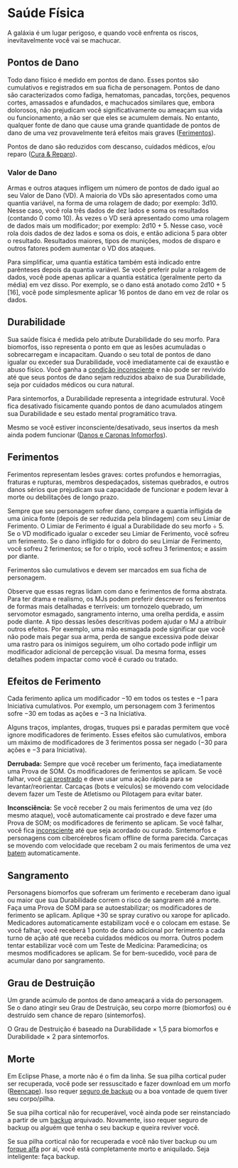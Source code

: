 # Saúde Física

A galáxia é um lugar perigoso, e quando você enfrenta os riscos, inevitavelmente você vai se machucar.

## Pontos de Dano

Todo dano físico é medido em pontos de dano. Esses pontos são cumulativos e registrados em sua ficha de personagem. Pontos de dano são caracterizados como fadiga, hematomas, pancadas, torções, pequenos cortes, amassados e afundados, e machucados similares que, embora dolorosos, não prejudicam você significativamente ou ameaçam sua vida ou funcionamento, a não ser que eles se acumulem demais. No entanto, qualquer fonte de dano que cause uma grande quantidade de pontos de dano de uma vez provavelmente terá efeitos mais graves ([Ferimentos](#wounds)).

Pontos de dano são reduzidos com descanso, cuidados médicos, e/ou reparo ([Cura & Reparo](17-healing-and-repair.md)).

### Valor de Dano

Armas e outros ataques infligem um número de pontos de dado igual ao seu Valor de Dano (VD). A maioria do VDs são apresentados como uma quantia variável, na forma de uma rolagem de dado; por exemplo: 3d10. Nesse caso, você rola três dados de dez lados e soma os resultados (contando 0 como 10). Às vezes o VD será apresentado como uma rolagem de dados mais um modificador; por exemplo: 2d10 + 5. Nesse caso, você rola dois dados de dez lados e soma os dois, e então adiciona 5 para obter o resultado. Resultados maiores, tipos de munições, modos de disparo e outros fatores podem aumentar o VD dos ataques.

Para simplificar, uma quantia estática também está indicado entre parênteses depois da quantia variável. Se você preferir pular a rolagem de dados, você pode apenas aplicar a quantia estática (geralmente perto da média) em vez disso. Por exemplo, se o dano está anotado como 2d10 + 5 \[16\], você pode simplesmente aplicar 16 pontos de dano em vez de rolar os dados.

## Durabilidade

Sua saúde física é medida pelo atribute Durabilidade do seu morfo. Para biomorfos, isso representa o ponto em que as lesões acumuladas o sobrecarregam e incapacitam. Quando o seu total de pontos de dano igualar ou exceder sua Durabilidade, você imediatamente cai de exaustão e abuso físico. Você ganha a [condição inconsciente](21-other-action-factors.md#conditions) e não pode ser revivido até que seus pontos de dano sejam reduzidos abaixo de sua Durabilidade, seja por cuidados médicos ou cura natural.

Para sintemorfos, a Durabilidade representa a integridade estrutural. Você fica desativado fisicamente quando pontos de dano acumulados atingem sua Durabilidade e seu estado mental programático trava.

Mesmo se você estiver inconsciente/desativado, seus insertos da mesh ainda podem funcionar ([Danos e Caronas Infomorfos](../13/15-hardware-damage.md#damage-and-infomorph-riders)).

## Ferimentos

Ferimentos representam lesões graves: cortes profundos e hemorragias, fraturas e rupturas, membros despedaçados, sistemas quebrados, e outros danos sérios que prejudicam sua capacidade de funcionar e podem levar à morte ou debilitações de longo prazo.

Sempre que seu personagem sofrer dano, compare a quantia infligida de uma única fonte (depois de ser reduzida pela blindagem) com seu Limiar de Ferimento. O Limiar de Ferimento é igual a Durabilidade do seu morfo ÷ 5. Se o VD modificado igualar o exceder seu Limiar de Ferimento, você sofreu um ferimento. Se o dano infligido for o dobro do seu Limiar de Ferimento, você sofreu 2 ferimentos; se for o triplo, você sofreu 3 ferimentos; e assim por diante.

Ferimentos são cumulativos e devem ser marcados em sua ficha de personagem.

Observe que essas regras lidam com dano e ferimentos de forma abstrata. Para ter drama e realismo, os MJs podem preferir descrever os ferimentos de formas mais detalhadas e terríveis: um tornozelo quebrado, um servomotor esmagado, sangramento interno, uma orelha perdida, e assim pode diante. A tipo dessas lesões descritivas podem ajudar o MJ a atribuir outros efeitos. Por exemplo, uma mão esmagada pode significar que você não pode mais pegar sua arma, perda de sangue excessiva pode deixar uma rastro para os inimigos seguirem, um olho cortado pode infligir um modificador adicional de percepção visual. Da mesma forma, esses detalhes podem impactar como você é curado ou tratado.

## Efeitos de Ferimento

Cada ferimento aplica um modificador −10 em todos os testes e −1 para Iniciativa cumulativos. Por exemplo, um personagem com 3 ferimentos sofre −30 em todas as ações e −3 na Iniciativa.

Alguns traços, implantes, drogas, truques psi e paradas permitem que você ignore modificadores de ferimento. Esses efeitos são cumulativos, embora um máximo de modificadores de 3 ferimentos possa ser negado (−30 para ações e −3 para Iniciativa).

**Derrubada:** Sempre que você receber um ferimento, faça imediatamente uma Prova de SOM. Os modificadores de ferimentos se aplicam. Se você falhar, você [cai prostrado](21-other-action-factors.md#conditions) e deve usar uma ação rápida para se levantar/reorientar. Carcaças (bots e veículos) se movendo com velocidade devem fazer um Teste de Atletismo ou Pilotagem para evitar bater.

**Inconsciência:** Se você receber 2 ou mais ferimentos de uma vez (do mesmo ataque), você automaticamente cai prostrado e deve fazer uma Prova de SOM; os modificadores de ferimento se aplicam. Se você falhar, você fica [inconsciente](21-other-action-factors.md#conditions) até que seja acordado ou curado. Sintemorfos e personagens com cibercérebros ficam offline de forma parecida. Carcaças se movendo com velocidade que recebam 2 ou mais ferimentos de uma vez [batem](25-vehicle-movement.md#crashes) automaticamente.

## Sangramento

Personagens biomorfos que sofreram um ferimento e receberam dano igual ou maior que sua Durabilidade correm o risco de sangrarem até a morte. Faça uma Prova de SOM para se autoestabilizar; os modificadores de ferimento se aplicam. Aplique +30 se spray curativo ou xarope for aplicado. Medicadores automaticamente estabilizam você e o colocam em estase. Se você falhar, você receberá 1 ponto de dano adicional por ferimento a cada turno de ação até que receba cuidados médicos ou morra. Outros podem tentar estabilizar você com um Teste de Medicina: Paramedicina; os mesmos modificadores se aplicam. Se for bem-sucedido, você para de acumular dano por sangramento.

## Grau de Destruição

Um grande acúmulo de pontos de dano ameaçará a vida do personagem. Se o dano atingir seu Grau de Destruição, seu corpo morre (biomorfos) ou é destruído sem chance de reparo (sintemorfos).

O Grau de Destruição é baseado na Durabilidade × 1,5 para biomorfos e Durabilidade × 2 para sintemorfos.

## Morte

Em Eclipse Phase, a morte não é o fim da linha. Se sua pilha cortical puder ser recuperada, você pode ser ressuscitado e fazer download em um morfo ([Reencape](../15/02-resleeving.md)). Isso requer [seguro de backup](../15/01-backups-and-uploading.md#death-and-backup-insurance) ou a boa vontade de quem tiver seu corpo/pilha.

Se sua pilha cortical não for recuperável, você ainda pode ser reinstanciado a partir de um [backup](../15/01-backups-and-uploading.md) arquivado. Novamente, isso requer seguro de backup ou alguém que tenha o seu backup e queira reviver você.

Se sua pilha cortical não for recuperada e você não tiver backup ou um [forque alfa](../15/04-forking-and-merging.md#alpha-forks) por aí, você está completamente morto e aniquilado. Seja inteligente: faça backup.
